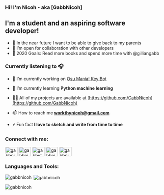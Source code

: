 ### Hi! I'm Nicoh - aka [GabbNicoh]

## I'm a student and an aspiring software developer!
- 🔭 In the near future I want to be able to give back to my parents
- 👯 I’m open for collaboration with other developers
- 🥅 2020 Goals: Read more books and spend more time with @gilliangabb

### Currently listening to 🎧

 <!-- [![Spotify](https://gabbnicoh-playing.vercel.app/api/spotify)](https://open.spotify.com/user/gabbnicoh07)-->


- 🔭 I’m currently working on [Osu Mania! Key Bot](https://github.com/GabbNicoh/Osu-Machine)

- 🌱 I’m currently learning **Python machine learning**

- 👨‍💻 All of my projects are available at [https://github.com/GabbNicoh](https://github.com/GabbNicoh)

- 📫 How to reach me **workthynicoh@gmail.com**

- ⚡ Fun fact **I love to sketch and write from time to time**

<h3 align="left">Connect with me:</h3>
<p align="left">
<a href="https://twitter.com/gabbnicoh" target="blank"><img align="center" src="https://cdn.jsdelivr.net/npm/simple-icons@3.0.1/icons/twitter.svg" alt="gabbnicoh" height="30" width="40" /></a>
<a href="https://stackoverflow.com/users/10289593" target="blank"><img align="center" src="https://cdn.jsdelivr.net/npm/simple-icons@3.0.1/icons/stackoverflow.svg" alt="gabbnicoh" height="30" width="40" /></a>
<a href="https://fb.com/gabbythenicoh" target="blank"><img align="center" src="https://cdn.jsdelivr.net/npm/simple-icons@3.0.1/icons/facebook.svg" alt="gabbythenicoh" height="30" width="40" /></a>
<a href="https://instagram.com/spo_kyboi" target="blank"><img align="center" src="https://cdn.jsdelivr.net/npm/simple-icons@3.0.1/icons/instagram.svg" alt="gabbnicoh" height="30" width="40" /></a>
<a href="https://www.youtube.com/c/gabbnicoh" target="blank"><img align="center" src="https://cdn.jsdelivr.net/npm/simple-icons@3.0.1/icons/youtube.svg" alt="gabbnicoh" height="30" width="40" /></a>
</p>

<h3 align="left">Languages and Tools:</h3>
<!--
<p align="left"> 
  <a href="https://developer.android.com" target="_blank"> <img src="https://devicons.github.io/devicon/devicon.git/icons/android/android-original-wordmark.svg" alt="android" width="40" height="40"/> </a> 
  <a href="https://www.w3schools.com/cpp/" target="_blank"> <img src="https://devicons.github.io/devicon/devicon.git/icons/cplusplus/cplusplus-original.svg" alt="cplusplus" width="40" height="40"/> </a> 
  <a href="https://www.w3schools.com/cs/" target="_blank"> <img src="https://devicons.github.io/devicon/devicon.git/icons/csharp/csharp-original.svg" alt="csharp" width="40" height="40"/> </a> 
  <a href="https://www.w3schools.com/css/" target="_blank"> <img src="https://devicons.github.io/devicon/devicon.git/icons/css3/css3-original-wordmark.svg" alt="css3" width="40" height="40"/> </a> 
  <a href="https://git-scm.com/" target="_blank"> <img src="https://www.vectorlogo.zone/logos/git-scm/git-scm-icon.svg" alt="git" width="40" height="40"/> </a> <a href="https://www.w3.org/html/" target="_blank"> <img src="https://devicons.github.io/devicon/devicon.git/icons/html5/html5-original-wordmark.svg" alt="html5" width="40" height="40"/> </a> 
  <a href="https://www.java.com" target="_blank"> <img src="https://devicons.github.io/devicon/devicon.git/icons/java/java-original-wordmark.svg" alt="java" width="40" height="40"/> </a> 
  <a href="https://www.linux.org/" target="_blank"> <img src="https://devicons.github.io/devicon/devicon.git/icons/linux/linux-original.svg" alt="linux" width="40" height="40"/> </a> 
  <a href="https://www.mysql.com/" target="_blank"> <img src="https://devicons.github.io/devicon/devicon.git/icons/mysql/mysql-original-wordmark.svg" alt="mysql" width="40" height="40"/> </a> 
  <a href="https://www.photoshop.com/en" target="_blank"> <img src="https://devicons.github.io/devicon/devicon.git/icons/photoshop/photoshop-plain.svg" alt="photoshop" width="40" height="40"/> </a> 
  <a href="https://www.python.org" target="_blank"> <img src="https://devicons.github.io/devicon/devicon.git/icons/python/python-original.svg" alt="python" width="40" height="40"/> </a> 
  <a href="https://unity.com/" target="_blank"> <img src="https://www.vectorlogo.zone/logos/unity3d/unity3d-icon.svg" alt="unity" width="40" height="40"/> </a> </p>
-->
<p><img align="left" src="https://github-readme-stats.vercel.app/api/top-langs?username=gabbnicoh&show_icons=true&locale=en&layout=compact" alt="gabbnicoh" /></p>

<p>&nbsp;<img align="center" src="https://github-readme-stats.vercel.app/api?username=gabbnicoh&show_icons=true&locale=en" alt="gabbnicoh" /></p>

<p><img align="center" src="https://github-readme-streak-stats.herokuapp.com/?user=gabbnicoh&" alt="gabbnicoh" /></p>
